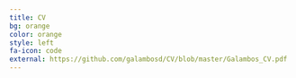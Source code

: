 ```yaml
---
title: CV
bg: orange
color: orange
style: left
fa-icon: code
external: https://github.com/galambosd/CV/blob/master/Galambos_CV.pdf
---
```

